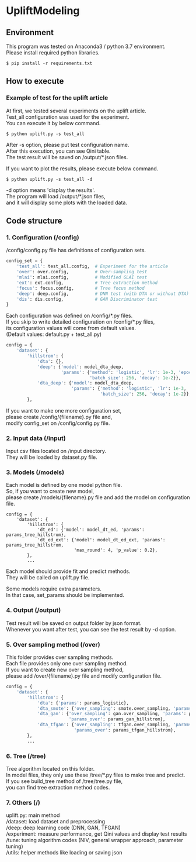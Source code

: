 # UpliftModeling
## Environment
This program was tested on Anaconda3 / python 3.7 environment.<br>
Please install required python libraries.
``` console
$ pip install -r requirements.txt
```

## How to execute
### Example of test for the uplift article
At first, we tested several experiments on the uplift article.<br>
Test_all configuration was used for the experiment.<br>
You can execute it by below command.
``` console
$ python uplift.py -s test_all
```
After -s option, please put test configuration name.<br>
After this execution, you can see Qini table.<br>
The test result will be saved on /output/*.json files.

If you want to plot the results, please execute below command.
``` console
$ python uplift.py -s test_all -d
```
-d option means 'display the results'.<br>
The program will load /output/*.json files,<br>
and it will display some plots with the loaded data.

## Code structure
### 1. Configuration (/config)
/config/config.py file has definitions of configuration sets.
``` python
config_set = {
    'test_all': test_all.config,  # Experiment for the article
    'over': over.config,          # Over-sampling test
    'mlai': mlai.config,          # Modified GLAI test
    'ext': ext.config,            # Tree extraction method
    'focus': focus.config,        # Tree focus method
    'deep': deep.config,          # DNN test (with DTA or without DTA)
    'dis': dis.config,            # GAN Discriminator test
}
```
Each configuration was defined on /config/\*.py files.<br>
If you skip to write detailed configuration on /config/\*.py files,<br>
its configuration values will come from default values.<br>
(Default values: default.py + test_all.py)
``` python
config = {
    'dataset': {
        'hillstrom': {
            'dta': {},
            'deep': {'model': model_dta_deep,
                     'params': {'method': 'logistic', 'lr': 1e-3, 'epochs': 100,
                                'batch_size': 256, 'decay': 1e-2}},
            'dta_deep': {'model': model_dta_deep,
                         'params': {'method': 'logistic', 'lr': 1e-3, 'epochs': 100,
                                    'batch_size': 256, 'decay': 1e-2}},
        },
```

If you want to make one more configuration set,<br>
please create /config/{filename}.py file and,<br>
modify config_set on /config/config.py file.

### 2. Input data (/input)
Input csv files located on /input directory.<br>
They will be loaded by dataset.py file.

### 3. Models (/models)
Each model is defined by one model python file.<br>
So, if you want to create new model,<br>
please create /models/{filename}.py file and add the model on configuration file.
``` config
config = {
    'dataset': {
        'hillstrom': {
            'dt_ed': {'model': model_dt_ed, 'params': params_tree_hillstrom},
            'dt_ed_ext': {'model': model_dt_ed_ext, 'params': params_tree_hillstrom,
                          'max_round': 4, 'p_value': 0.2},
        },
        ...
```

Each model should provide fit and predict methods.<br>
They will be called on uplift.py file.

Some models require extra parameters.<br>
In that case, set_params should be implemented.

### 4. Output (/output)
Test result will be saved on output folder by json format.<br>
Whenever you want after test, you can see the test result by -d option.

### 5. Over sampling method (/over)
This folder provides over sampling methods.<br>
Each file provides only one over sampling method.<br>
If you want to create new over sampling method,<br>
please add /over/{filename}.py file and modify configuration file.
``` python
config = {
    'dataset': {
        'hillstrom': {
            'dta': {'params': params_logistic},
            'dta_smote': {'over_sampling': smote.over_sampling, 'params': params_logistic},
            'dta_gan': {'over_sampling': gan.over_sampling, 'params': params_logistic,
                        'params_over': params_gan_hillstrom},
            'dta_tfgan': {'over_sampling': tfgan.over_sampling, 'params': params_logistic,
                          'params_over': params_tfgan_hillstrom},
        },
        ...
```

### 6. Tree (/tree)
Tree algorithm located on this folder.<br>
In model files, they only use these /tree/*.py files to make tree and predict.<br>
If you see build_tree method of /tree/tree.py file,<br>
you can find tree extraction method codes.
 
### 7. Others (/)
uplift.py: main method<br>
/dataset: load dataset and preprocessing<br>
/deep: deep learning code (DNN, GAN, TFGAN)<br>
/experiment: measure performance, get Qini values and display test results<br>
/tune: tuning algorithm codes (NIV, general wrapper approach, parameter tuning)<br>
/utils: helper methods like loading or saving json<br>
